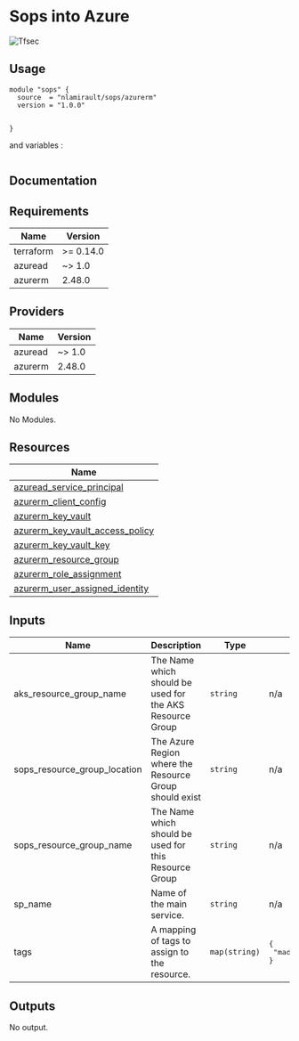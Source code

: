 # Sops into Azure

![Tfsec](https://github.com/nlamirault/terraform-azurerm-sops/workflows/Tfsec/badge.svg)

## Usage

```hcl
module "sops" {
  source  = "nlamirault/sops/azurerm"
  version = "1.0.0"


}
```

and variables :

```hcl

```

## Documentation

<!-- BEGINNING OF PRE-COMMIT-TERRAFORM DOCS HOOK -->
## Requirements

| Name | Version |
|------|---------|
| terraform | >= 0.14.0 |
| azuread | ~> 1.0 |
| azurerm | 2.48.0 |

## Providers

| Name | Version |
|------|---------|
| azuread | ~> 1.0 |
| azurerm | 2.48.0 |

## Modules

No Modules.

## Resources

| Name |
|------|
| [azuread_service_principal](https://registry.terraform.io/providers/hashicorp/azuread/1.0/docs/data-sources/service_principal) |
| [azurerm_client_config](https://registry.terraform.io/providers/hashicorp/azurerm/2.48.0/docs/data-sources/client_config) |
| [azurerm_key_vault](https://registry.terraform.io/providers/hashicorp/azurerm/2.48.0/docs/resources/key_vault) |
| [azurerm_key_vault_access_policy](https://registry.terraform.io/providers/hashicorp/azurerm/2.48.0/docs/resources/key_vault_access_policy) |
| [azurerm_key_vault_key](https://registry.terraform.io/providers/hashicorp/azurerm/2.48.0/docs/resources/key_vault_key) |
| [azurerm_resource_group](https://registry.terraform.io/providers/hashicorp/azurerm/2.48.0/docs/resources/resource_group) |
| [azurerm_role_assignment](https://registry.terraform.io/providers/hashicorp/azurerm/2.48.0/docs/resources/role_assignment) |
| [azurerm_user_assigned_identity](https://registry.terraform.io/providers/hashicorp/azurerm/2.48.0/docs/resources/user_assigned_identity) |

## Inputs

| Name | Description | Type | Default | Required |
|------|-------------|------|---------|:--------:|
| aks\_resource\_group\_name | The Name which should be used for the AKS Resource Group | `string` | n/a | yes |
| sops\_resource\_group\_location | The Azure Region where the Resource Group should exist | `string` | n/a | yes |
| sops\_resource\_group\_name | The Name which should be used for this Resource Group | `string` | n/a | yes |
| sp\_name | Name of the main service. | `string` | n/a | yes |
| tags | A mapping of tags to assign to the resource. | `map(string)` | <pre>{<br>  "made-by": "terraform"<br>}</pre> | no |

## Outputs

No output.
<!-- END OF PRE-COMMIT-TERRAFORM DOCS HOOK -->
